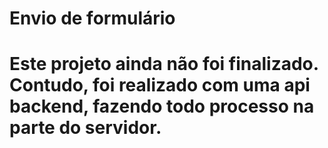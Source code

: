 # Envio de formulário
# Este projeto ainda não foi finalizado. Contudo, foi realizado com uma api backend, fazendo todo processo na parte do servidor. 
